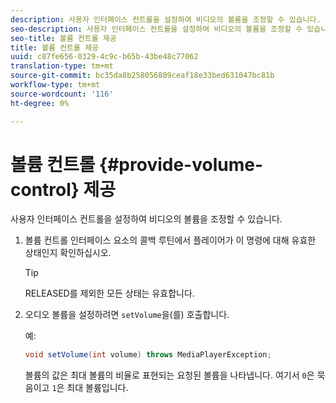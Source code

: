 ```yaml
---
description: 사용자 인터페이스 컨트롤을 설정하여 비디오의 볼륨을 조정할 수 있습니다.
seo-description: 사용자 인터페이스 컨트롤을 설정하여 비디오의 볼륨을 조정할 수 있습니다.
seo-title: 볼륨 컨트롤 제공
title: 볼륨 컨트롤 제공
uuid: c87fe656-0329-4c9c-b65b-43be48c77062
translation-type: tm+mt
source-git-commit: bc35da8b258056809ceaf18e33bed631047bc81b
workflow-type: tm+mt
source-wordcount: '116'
ht-degree: 0%

---
```



# 볼륨 컨트롤 {#provide-volume-control} 제공

사용자 인터페이스 컨트롤을 설정하여 비디오의 볼륨을 조정할 수 있습니다.

1. 볼륨 컨트롤 인터페이스 요소의 콜백 루틴에서 플레이어가 이 명령에 대해 유효한 상태인지 확인하십시오.

   >[!TIP]
   >
   >RELEASED를 제외한 모든 상태는 유효합니다.

1. 오디오 볼륨을 설정하려면 `setVolume`을(를) 호출합니다.

   예:

   ```java
   void setVolume(int volume) throws MediaPlayerException;
   ```

   볼륨의 값은 최대 볼륨의 비율로 표현되는 요청된 볼륨을 나타냅니다. 여기서 `0`은 묵음이고 `1`은 최대 볼륨입니다.